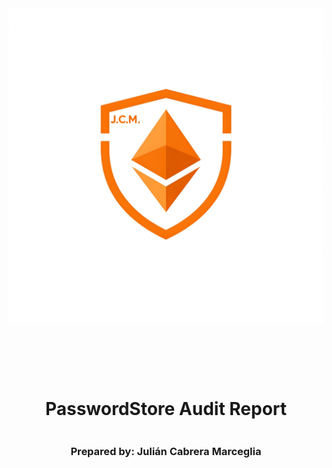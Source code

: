 <!DOCTYPE html>
<html>
<head>
<style>
    @page :first {
      margin-top: 0cm;
      margin-bottom: 0cm;
    }
    @page {
        @top-center {
            content: "Header for the rest of the pages";
        }
        @bottom-center {
            content: "Footer for the rest of the pages";
        }
    }
    .full-page {
        width:  100%;
        height:  100vh; /* This will make the div take up the full viewport height */
        display: flex;
        flex-direction: column;
        justify-content: center;
        align-items: center;
    }
    .full-page img {
        max-width:  200;
        max-height:  200;
        margin-bottom: 5rem;
    }
    .full-page div{
        display: flex;
        flex-direction: column;
        justify-content: center;
        align-items: center;
    }
</style>
</head>
<body>

<div class="full-page">
    <img src="./logo.jpeg" alt="Logo">
    <div>
    <h1>PasswordStore Audit Report</h1>
    <h3>Prepared by: Julián Cabrera Marceglia</h3>
    </div>
</div>

</body>
</html>

<!-- Your report starts here! -->

# PasswordStore Audit Report

### Prepared by: Julián Cabrera Marceglia
Lead Auditors: 

- Julián Cabrera Marceglia (https://github.com/juliancabmar)

Assisting Auditors:

- None

# Table of contents
<details>

<summary>See table</summary>

- [PasswordStore Audit Report](#passwordstore-audit-report)
- [Table of contents](#table-of-contents)
- [About Julián Cabrera Marceglia](#about-your_name_here)
- [Disclaimer](#disclaimer)
- [Risk Classification](#risk-classification)
- [Audit Details](#audit-details)
  - [Scope](#scope)
- [Protocol Summary](#protocol-summary)
  - [Roles](#roles)
- [Executive Summary](#executive-summary)
  - [Issues found](#issues-found)
- [Findings](#findings)
  - [High Risk Findings](#High-Risk-Findings)
    - [\[H-1\] All data on-chain is public data, so everyone can see `s_password` value](#h-1-All-data-on-chain-is-public-data,-so-everyone-can-see-`s_password`-value)
    - [\[H-2\] `PasswordStore::setPassword` haven't access control, meaning a non-owner could set a password](#h-2-PasswordStore::setPassword-haven't-access-control,-meaning-a-non-owner-could-set-a-password)
  - [Informational](#Informational)
    - [\[I-1\] `PasswordStore::setPassword` function not take any parameters, but the related natspect indicated one](#I-1-PasswordStore::setPassword-function-not-take-any-parameters,-but-the-related-natspect-indicated-one)
</details>
</br>

# About Julián Cabrera Marceglia

I am a security researcher who want to make the web3 enviroment safer.

# Disclaimer

The Julián Cabrera Marceglia team makes all effort to find as many vulnerabilities in the code in the given time period, but holds no responsibilities for the the findings provided in this document. A security audit by the team is not an endorsement of the underlying business or product. The audit was time-boxed and the review of the code was solely on the security aspects of the solidity implementation of the contracts.

# Risk Classification

|            |        | Impact |        |     |
| ---------- | ------ | ------ | ------ | --- |
|            |        | High   | Medium | Low |
|            | High   | H      | H/M    | M   |
| Likelihood | Medium | H/M    | M      | M/L |
|            | Low    | M      | M/L    | L   |

# Audit Details

**The findings described in this document correspond the following commit hash:**
```
2e8f81e263b3a9d18fab4fb5c46805ffc10a9990
```

## Scope 

```
src/
--- PasswordStore.sol
```

# Protocol Summary 

PasswordStore is a protocol dedicated to storage and retrieval of a user's passwords. The protocol is designed to be used by a single user, and is not designed to be used by multiple users. Only the owner should be able to set and access this password. 

## Roles

- Owner: Is the only one who should be able to set and access the password.

For this contract, only the owner should be able to interact with the contract.

# Executive Summary

## Issues found

| Severity          | Number of issues found |
| ----------------- | ---------------------- |
| High              | 2                      |
| Medium            | 0                      |
| Low               | 0                      |
| Info              | 1                      |
| Gas Optimizations | 0                      |
| Total             | 0                      |

# Findings

## High Risk Findings

### [H-1] All data on-chain is public data, so everyone can see `s_password` value.

**Description:**\
The `PasswordStore::s_password` variable is intented to be private and can only accessed by `PasswordStore::getPassword` function, but (how it show below) the value can be read directly from the blockchain data.

**Impact:**\
Anyone can read the private password, severaly breaking the protocol's functionality.

**Proof of Concept:**

1. Running a local chain
```bash
$ anvil
```

2. Compile and Deploy the contract
```bash
$ make deploy
```

3. Get the storage slot #1 data (`s_password` data is on slot #1) for the deployed contract
```bash
$ cast storage [CONTRACT ADDRESS] 1
```

You'll get a result like this:\
`0x6d7950617373776f726400000000000000000000000000000000000000000014` 

4. Parse the hex-bytes32 result to string
```bash
$ cast parse-bytes32-string 0x6d7950617373776f726400000000000000000000000000000000000000000014
```

Getting the password value:\
`myPassword`


**Recommended Mitigation:**\
The actual contract objetive can't be reached, because you can't store a plain text password on-chain without that can be reading by everyone. A viable solution could be encript the password off-chain before store it on-chain, but this implies an extra step by the user.

### [H-2] `PasswordStore::setPassword` haven't access control, meaning a non-owner could set a password.

**Description:**\
The `PasswordStore:setPassword` function does not have any access verification mechanism that ensures only the owner can call it, this implies that everyone could set a password.

```javascript
function setPassword(string memory newPassword) external {
@>  // @audit - There are not access controls
    s_password = newPassword;
    emit SetNetPassword();
}
```

**Impact:**\
Anyone can set/change the current password of the contract, breaking severaly the intended contract functionality.   

**Proof of Concept:**\
Add the following to the `PasswordStore.t.sol`test file:
<details>
<summary>PoC test:</summary>

```javascript
function test_anyone_can_set_a_password(address anyone) public {
    string memory pass = "any password";
    vm.prank(anyone);
    passwordStore.setPassword(pass);

    vm.prank(address(owner));
    string memory actualPassword = passwordStore.getPassword();

    assertEq(pass, actualPassword);
}
```

</details>
<br>

**Recommended Mitigation:**\
Add an access control condition on `PasswordStore::setPassword` function.
```javascript
function setPassword(string memory newPassword) external {
    if (msg.sender != s_owner) {
        revert PasswordStore__NotOwner();
    }
    s_password = newPassword;
    emit SetNetPassword();
}
```

## Informational Findings

### [I-1] `PasswordStore::setPassword` function not take any parameters, but the related natspect indicated one. 

**Description:**

```javasccript
* @notice This allows only the owner to retrieve the password.
@>   * @param newPassword The new password to set.
     */
    function getPassword() external view returns (string memory) {
        if (msg.sender != s_owner) {
            revert PasswordStore__NotOwner();
        }
        return s_password;
    }
```

The `PasswordStore::setPassword` function signature is `getPassword()`while the natspec says it should be `getPassword(string)`.

**Impact:**\
The natspec is incorrect.

**Recommended Mitigation:**

```diff
- * @param newPassword The new password to set.
```
